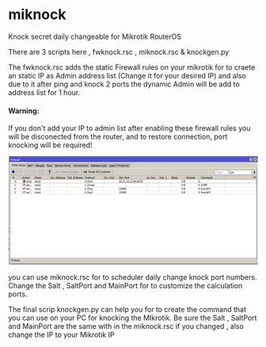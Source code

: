 # miknock
Knock secret daily changeable for Mikrotik RouterOS

There are 3 scripts here , fwknock.rsc , miknock.rsc & knockgen.py

The fwknock.rsc adds the static Firewall rules on your mikrotik for to craete an static IP as Admin address list
(Change it for your desired IP) and also due to it after ping and knock 2 ports the dynamic Admin will be add to 
address list for 1 hour.
#### Warning:
If you don't add your IP to admin list after enabling these firewall rules you will be disconected from the router, 
and to restore connection, port knocking will be required!

![screenshot01](screenshot01.png)

you can use miknock.rsc for to scheduler daily change knock port numbers.
Change the Salt , SaltPort and MainPort for to customize the calculation ports.

The final scrip knockgen.py can help you for to create the command that you can use on your PC for knocking the
MIkrotik. Be sure the Salt , SaltPort and MainPort are the same with in the miknock.rsc if you changed , also change
the IP to your Mikrotik IP
